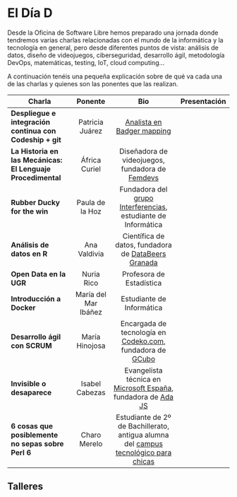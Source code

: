 # El Día D

Desde la Oficina de Software Libre hemos preparado una jornada donde tendremos varias charlas relacionadas con el mundo de la informática y la tecnología en general, pero desde diferentes puntos de vista: análisis de datos, diseño de videojuegos, ciberseguridad, desarrollo ágil, metodología DevOps, matemáticas, testing, IoT, cloud computing...

A continuación tenéis una pequeña explicación sobre de qué va cada una de las charlas y quienes son las ponentes que las realizan.

| Charla       | Ponente        | Bio   | Presentación  |
| -------------|:--------------:|:-----:| ------------- |
|**Despliegue e integración continua con Codeship + git** | Patricia Juárez | [Analista en Badger mapping](https://www.badgermapping.com/es/) | |
|**La Historia en las Mecánicas: El Lenguaje Procedimental** | África Curiel | Diseñadora de videojuegos, fundadora de [Femdevs](https://femdevs.org/) | |
|**Rubber Ducky for the win** | Paula de la Hoz | Fundadora del [grupo Interferencias](https://interferencias.github.io/), estudiante de Informática | |
| **Análisis de datos en R** | Ana Valdivia | Científica de datos, fundadora de [DataBeers Granada](http://databeersgrx.com/) | |
| **Open Data en la UGR** | Nuria Rico | Profesora de Estadística | |
| **Introducción a Docker** | María del Mar Ibáñez | Estudiante de Informática | |
| **Desarrollo ágil con SCRUM** | María Hinojosa | Encargada de tecnología en [Codeko.com](http://codeko.com), fundadora de [GCubo](http://gcubo.org)| |
| **Invisible o desaparece**| Isabel Cabezas | Evangelista técnica en [Microsoft España](http://microsoft.es), fundadora de [Ada JS](http://ada.barcelonajs.org/) | |
| **6 cosas que posiblemente no sepas sobre Perl 6**| Charo Merelo | Estudiante de 2º de Bachillerato, antigua alumna del [campus tecnológico para chicas](http://sereingeniera.ugr.es) |

## Talleres


